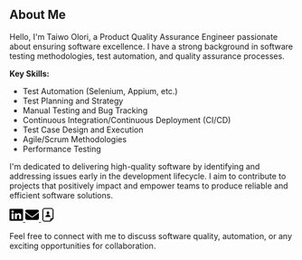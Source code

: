 ## About Me

Hello, I'm Taiwo Olori, a Product Quality Assurance Engineer passionate about ensuring software excellence. I have a strong background in software testing methodologies, test automation, and quality assurance processes.

**Key Skills:**
- Test Automation (Selenium, Appium, etc.)
- Test Planning and Strategy
- Manual Testing and Bug Tracking
- Continuous Integration/Continuous Deployment (CI/CD)
- Test Case Design and Execution
- Agile/Scrum Methodologies
- Performance Testing

I'm dedicated to delivering high-quality software by identifying and addressing issues early in the development lifecycle. I aim to contribute to projects that positively impact and empower teams to produce reliable and efficient software solutions.

<!-- LinkedIn Icon and Link -->
<p align="left">
  <a href="https://www.linkedin.com/in/taiwo-olori-764189103/" target="_blank">
    <img src="https://github.com/OloriT/OloriT/blob/main/linkedin.svg" alt="LinkedIn" width="24" height="24">
  </a>
    <a href="mailto:oloritaiwo@gmail.com" target="_blank">
    <img src="https://github.com/OloriT/OloriT/blob/main/envelope-solid.svg" alt="Email" width="24" height="24">
  </a>
    </a>
    <a href="https://drive.google.com/file/d/1CPLhqqUwEAmuAktg_cDsyIYIwqeGvjAp/view?usp=sharing" target="_blank">
    <img src="https://github.com/OloriT/OloriT/blob/main/resume-4-svgrepo-com.svg" alt="Resume" width="24" height="24">
  </a>
</p>

Feel free to connect with me to discuss software quality, automation, or any exciting opportunities for collaboration.
